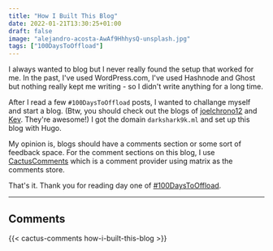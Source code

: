 ```yaml
---
title: "How I Built This Blog"
date: 2022-01-21T13:30:25+01:00
draft: false
image: "alejandro-acosta-AwAf9HhhysQ-unsplash.jpg"
tags: ["100DaysToOffload"]
---
```

I always wanted to blog but I never really found the setup that worked for me.
In the past, I've used WordPress.com, I've used Hashnode and Ghost but nothing really kept me writing - so I didn't write anything for a long time.

After I read a few `#100DaysToOffload` posts, I wanted to challange myself and start a blog. (Btw, you should check out the blogs of [joelchrono12](https://joelchrono12.ml) and [Kev](https://kevq.uk). They're awesome!)
I got the domain `darkshark9k.ml` and set up this blog with Hugo.

My opinion is, blogs should have a comments section or some sort of feedback space.
For the comment sections on this blog, I use [CactusComments](https://cactus.chat) which is a comment provider using matrix as the comments store.

That's it. Thank you for reading day one of [#100DaysToOffload](https://darkshark9k.ml/tags/100daystooffload/).

* * *
## Comments
{{< cactus-comments how-i-built-this-blog >}}